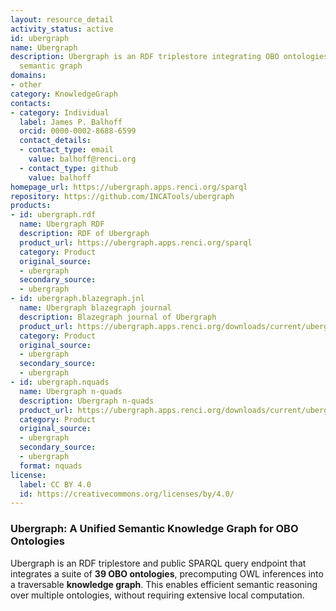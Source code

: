 ```yaml
---
layout: resource_detail
activity_status: active
id: ubergraph
name: Ubergraph
description: Ubergraph is an RDF triplestore integrating OBO ontologies into a unified
  semantic graph
domains:
- other
category: KnowledgeGraph
contacts:
- category: Individual
  label: James P. Balhoff
  orcid: 0000-0002-8688-6599
  contact_details:
  - contact_type: email
    value: balhoff@renci.org
  - contact_type: github
    value: balhoff
homepage_url: https://ubergraph.apps.renci.org/sparql
repository: https://github.com/INCATools/ubergraph
products:
- id: ubergraph.rdf
  name: Ubergraph RDF
  description: RDF of Ubergraph
  product_url: https://ubergraph.apps.renci.org/sparql
  category: Product
  original_source:
  - ubergraph
  secondary_source:
  - ubergraph
- id: ubergraph.blazegraph.jnl
  name: Ubergraph blazegraph journal
  description: Blazegraph journal of Ubergraph
  product_url: https://ubergraph.apps.renci.org/downloads/current/ubergraph.jnl.gz
  category: Product
  original_source:
  - ubergraph
  secondary_source:
  - ubergraph
- id: ubergraph.nquads
  name: Ubergraph n-quads
  description: Ubergraph n-quads
  product_url: https://ubergraph.apps.renci.org/downloads/current/ubergraph.nq.gz
  category: Product
  original_source:
  - ubergraph
  secondary_source:
  - ubergraph
  format: nquads
license:
  label: CC BY 4.0
  id: https://creativecommons.org/licenses/by/4.0/
---
```


### Ubergraph: A Unified Semantic Knowledge Graph for OBO Ontologies

Ubergraph is an RDF triplestore and public SPARQL query endpoint that integrates a suite of **39 OBO ontologies**, precomputing OWL inferences into a traversable **knowledge graph**. This enables efficient semantic reasoning over multiple ontologies, without requiring extensive local computation.
